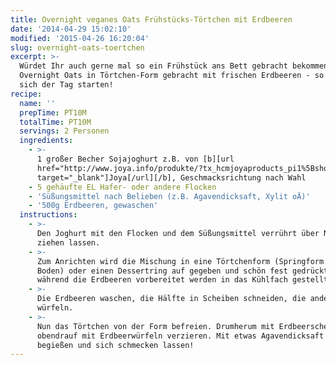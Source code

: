 ```yaml
---
title: Overnight veganes Oats Frühstücks-Törtchen mit Erdbeeren
date: '2014-04-29 15:02:10'
modified: '2015-04-26 16:20:04'
slug: overnight-oats-toertchen
excerpt: >-
  Würdet Ihr auch gerne mal so ein Frühstück ans Bett gebracht bekommen?
  Overnight Oats in Törtchen-Form gebracht mit frischen Erdbeeren - so lässt
  sich der Tag starten!
recipe:
  name: ''
  prepTime: PT10M
  totalTime: PT10M
  servings: 2 Personen
  ingredients:
    - >-
      1 großer Becher Sojajoghurt z.B. von [b][url
      href="http://www.joya.info/produkte/?tx_hcmjoyaproducts_pi1%5BshowUid%5D=8&tx_hcmjoyaproducts_pi1%5BcatUid%5D=2&cHash=6a698b05ca7ea1f06ba9eaec0781dbd9"
      target="_blank"]Joya[/url][/b], Geschmacksrichtung nach Wahl
    - 5 gehäufte EL Hafer- oder andere Flocken
    - 'Süßungsmittel nach Belieben (z.B. Agavendicksaft, Xylit oÄ)'
    - '500g Erdbeeren, gewaschen'
  instructions:
    - >-
      Den Joghurt mit den Flocken und dem Süßungsmittel verrührt über Nacht
      ziehen lassen.
    - >-
      Zum Anrichten wird die Mischung in eine Törtchenform (Springform ohne
      Boden) oder einen Dessertring auf gegeben und schön fest gedrückt und
      während die Erdbeeren vorbereitet werden in das Kühlfach gestellt.
    - >-
      Die Erdbeeren waschen, die Hälfte in Scheiben schneiden, die andere Hälfte
      würfeln.
    - >-
      Nun das Törtchen von der Form befreien. Drumherum mit Erdbeerscheiben und
      obendrauf mit Erdbeerwürfeln verzieren. Mit etwas Agavendicksaft oÄ
      begießen und sich schmecken lassen!
---
```


[<!-- Image removed (no copyright): overnight-oats-frühstücks-torte.jpg -->](https://www.veganblatt.com/i/overnight-oats-frühstücks-torte.jpg)
